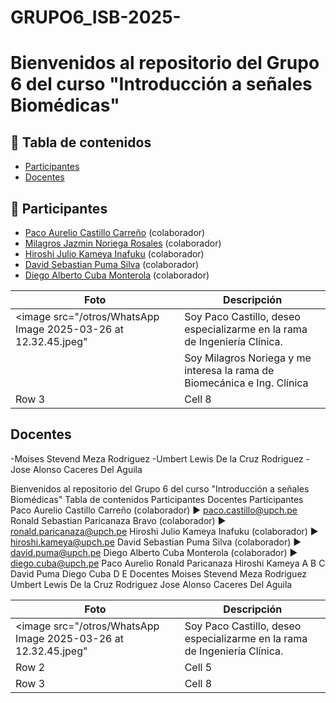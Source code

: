 # GRUPO6_ISB-2025-

# Bienvenidos al repositorio del Grupo 6 del curso "Introducción a señales Biomédicas"

## 📑 Tabla de contenidos
- [Participantes](#participantes)
- [Docentes](#docentes)

## 👥 Participantes


- [Paco Aurelio Castillo Carreño](paco.castillo@upch.pe) (colaborador)
- [Milagros Jazmin Noriega Rosales](milagros.noriega@upch.pe) (colaborador)
- [Hiroshi Julio Kameya Inafuku](mailto:hiroshi.kameya@upch.pe) (colaborador)
- [David Sebastian Puma Silva](mailto:david.puma@upch.pe) (colaborador)
- [Diego Alberto Cuba Monterola](mailto:diego.cuba@upch.pe) (colaborador)

| Foto | Descripción | 
|----------|----------|
| <image src="/otros/WhatsApp Image 2025-03-26 at 12.32.45.jpeg"     | Soy Paco Castillo, deseo especializarme en la rama de Ingeniería Clínica.    | 
|    | Soy Milagros Noriega y me interesa la rama de Biomecánica e Ing. Clínica  | 
| Row 3    | Cell 8   | 


##  Docentes


-Moises Stevend Meza Rodriguez
-Umbert Lewis De la Cruz Rodriguez
-Jose Alonso Caceres Del Aguila


Bienvenidos al repositorio del Grupo 6 del curso "Introducción a señales Biomédicas"
Tabla de contenidos
Participantes
Docentes
Participantes
Paco Aurelio Castillo Carreño (colaborador) ► paco.castillo@upch.pe
Ronald Sebastian Paricanaza Bravo (colaborador) ► ronald.paricanaza@upch.pe
Hiroshi Julio Kameya Inafuku (colaborador) ► hiroshi.kameya@upch.pe
David Sebastian Puma Silva (colaborador) ► david.puma@upch.pe
Diego Alberto Cuba Monterola (colaborador) ► diego.cuba@upch.pe
Paco Aurelio Ronald Paricanaza	Hiroshi Kameya
A	B	C
David Puma	Diego Cuba
D	E
Docentes
Moises Stevend Meza Rodriguez
Umbert Lewis De la Cruz Rodriguez
Jose Alonso Caceres Del Aguila


| Foto | Descripción | 
|----------|----------|
| <image src="/otros/WhatsApp Image 2025-03-26 at 12.32.45.jpeg"     | Soy Paco Castillo, deseo especializarme en la rama de Ingeniería Clínica.    | 
| Row 2    | Cell 5   | 
| Row 3    | Cell 8   | 
